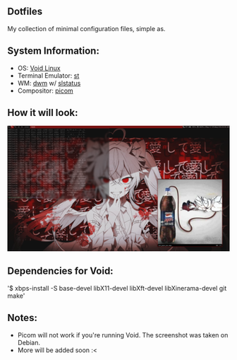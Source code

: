 ## Dotfiles
My collection of minimal configuration files, simple as.
## System Information:
* OS: [Void Linux](https://voidlinux.org/)
* Terminal Emulator: [st](https://st.suckless.org/)
* WM: [dwm](https://dwm.suckless.org/) w/ [slstatus](https://tools.suckless.org/slstatus/)
* Compositor: [picom](https://github.com/yshui/picom)
## How it will look:
![img](Screenshot_2024-05-17_05-23-45.png)
## Dependencies for Void:
'$ xbps-install -S base-devel libX11-devel libXft-devel libXinerama-devel git make'
## Notes:
* Picom will not work if you're running Void. The screenshot was taken on Debian.
* More will be added soon :<
